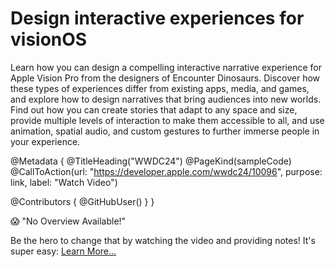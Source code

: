 # Design interactive experiences for visionOS

Learn how you can design a compelling interactive narrative experience for Apple Vision Pro from the designers of Encounter Dinosaurs. Discover how these types of experiences differ from existing apps, media, and games, and explore how to design narratives that bring audiences into new worlds. Find out how you can create stories that adapt to any space and size, provide multiple levels of interaction to make them accessible to all, and use animation, spatial audio, and custom gestures to further immerse people in your experience.

@Metadata {
   @TitleHeading("WWDC24")
   @PageKind(sampleCode)
   @CallToAction(url: "https://developer.apple.com/wwdc24/10096", purpose: link, label: "Watch Video")

   @Contributors {
      @GitHubUser(<replace this with your GitHub handle>)
   }
}

😱 "No Overview Available!"

Be the hero to change that by watching the video and providing notes! It's super easy:
 [Learn More…](https://wwdcnotes.github.io/WWDCNotes/documentation/wwdcnotes/contributing)
